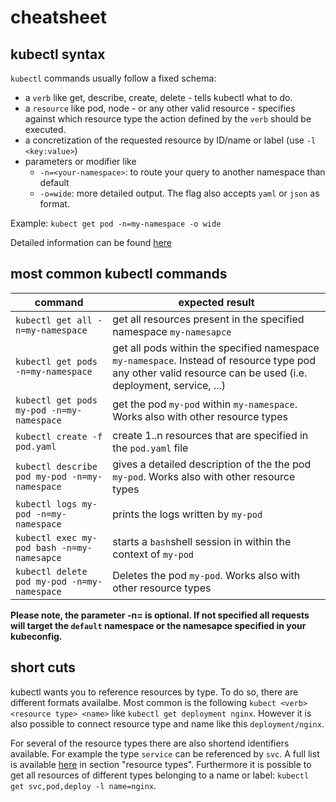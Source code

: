# cheatsheet

## kubectl syntax
`kubectl` commands usually follow a fixed schema:

* a `verb` like get, describe, create, delete - tells kubectl what to do.
* a `resource` like pod, node - or any other valid resource - specifies against which resource type the action defined by the `verb` should be executed.
* a concretization of the requested resource by ID/name or label (use `-l <key:value>`)
* parameters or modifier like
  * `-n=<your-namespace>`: to route your query to another namespace than default
  * `-o=wide`: more detailed output. The flag also accepts `yaml` or `json` as format.

Example: `kubect get pod -n=my-namespace -o wide`

Detailed information can be found [here](https://kubernetes.io/docs/user-guide/kubectl-overview/)

## most common kubectl commands

| command | expected result |
| --- | ---|
| `kubectl get all -n=my-namespace` | get all resources present in the specified namespace `my-namesapce`
|`kubectl get pods -n=my-namespace`| get all pods within the specified namespace `my-namespace`. Instead of resource type pod any other valid resource can be used (i.e. deployment, service, ...) |
|`kubectl get pods my-pod -n=my-namespace` | get the pod `my-pod` within `my-namespace`. Works also with other resource types |
| `kubectl create -f pod.yaml` | create 1..n resources that are specified in the `pod.yaml` file |
| `kubectl describe pod my-pod -n=my-namespace` | gives a detailed description of the the pod `my-pod`. Works also with other resource types|
| `kubectl logs my-pod -n=my-namespace`| prints the logs written by `my-pod`|
| `kubectl exec my-pod bash -n=my-namesapce` | starts a `bash`shell session in within the context of `my-pod`|
| `kubectl delete pod my-pod -n=my-namespace` | Deletes the pod `my-pod`. Works also with other resource types |

**Please note, the parameter -n=<namespace> is optional. If not specified all requests will target the `default` namespace or the namesapce specified in your kubeconfig.**

## short cuts
kubectl wants you to reference resources by type. To do so, there are different formats availalbe. Most common is the following `kubect <verb> <resource type> <name>` like `kubectl get deployment nginx`. However it is also possible to connect resource type and name like this `deployment/nginx`.

For several of the resource types there are also shortend identifiers available. For example the type `service` can be referenced by `svc`. A full list is available [here](https://kubernetes.io/docs/user-guide/kubectl-overview/) in section "resource types".
Furthermore it is possible to get all resources of different types belonging to a name or label: `kubectl get svc,pod,deploy -l name=nginx`.
